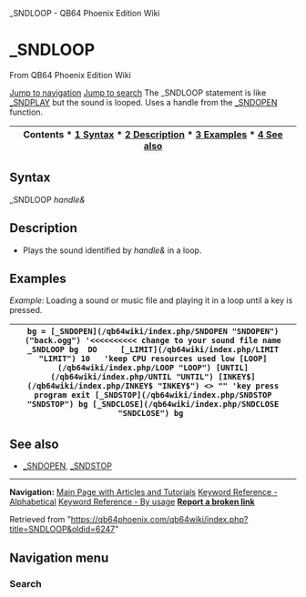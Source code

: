 


\_SNDLOOP - QB64 Phoenix Edition Wiki








# \_SNDLOOP



From QB64 Phoenix Edition Wiki



[Jump to navigation](#mw-head)
[Jump to search](#searchInput)
The \_SNDLOOP statement is like [\_SNDPLAY](/qb64wiki/index.php/SNDPLAY "SNDPLAY") but the sound is looped. Uses a handle from the [\_SNDOPEN](/qb64wiki/index.php/SNDOPEN "SNDOPEN") function.


  






| Contents * [1 Syntax](#Syntax) * [2 Description](#Description) * [3 Examples](#Examples) * [4 See also](#See_also) |
| --- |


## Syntax


\_SNDLOOP *handle&*
  




## Description


* Plays the sound identified by *handle&* in a loop.


  




## Examples


*Example:* Loading a sound or music file and playing it in a loop until a key is pressed.





| ``` bg = [_SNDOPEN](/qb64wiki/index.php/SNDOPEN "SNDOPEN")("back.ogg") '<<<<<<<<<< change to your sound file name _SNDLOOP bg  DO     [_LIMIT](/qb64wiki/index.php/LIMIT "LIMIT") 10   'keep CPU resources used low [LOOP](/qb64wiki/index.php/LOOP "LOOP") [UNTIL](/qb64wiki/index.php/UNTIL "UNTIL") [INKEY$](/qb64wiki/index.php/INKEY$ "INKEY$") <> "" 'key press program exit [_SNDSTOP](/qb64wiki/index.php/SNDSTOP "SNDSTOP") bg [_SNDCLOSE](/qb64wiki/index.php/SNDCLOSE "SNDCLOSE") bg  ``` |
| --- |


  




## See also


* [\_SNDOPEN](/qb64wiki/index.php/SNDOPEN "SNDOPEN"), [\_SNDSTOP](/qb64wiki/index.php/SNDSTOP "SNDSTOP")


  






---


**Navigation:**
[Main Page with Articles and Tutorials](/qb64wiki/index.php/Main_Page "Main Page")
[Keyword Reference - Alphabetical](/qb64wiki/index.php/Keyword_Reference_-_Alphabetical "Keyword Reference - Alphabetical")
[Keyword Reference - By usage](/qb64wiki/index.php/Keyword_Reference_-_By_usage "Keyword Reference - By usage")
**[Report a broken link](https://qb64phoenix.com/forum/showthread.php?tid=2800)**  





Retrieved from "<https://qb64phoenix.com/qb64wiki/index.php?title=SNDLOOP&oldid=6247>"




## Navigation menu








### Search





















